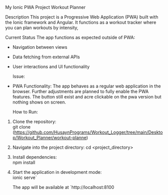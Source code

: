   My Ionic PWA Project
  Workout Planner

  Description
This project is a Progressive Web Application (PWA) built with the Ionic framework and Angular. 
It functions as a workout tracker where you can plan workouts by intensity, 

  Current Status
The app functions as expected outside of PWA:
- Navigation between views
- Data fetching from external APIs
- User interactions and UI functionality

  Issue:
- PWA Functionality: The app behaves as a regular web application in the browser. Further adjustments are planned to fully enable the PWA features. The button still exist and acre clickable on the pwa version but nothing shows on screen.
  
  How to Run:
1. Clone the repository:  
   git clone (https://github.com/HusaynPrograms/Workout_Logger/tree/main/Desktop/Workout_Planner/workout-planne)
   
2. Navigate into the project directory:
   cd <project_directory>
   
3. Install dependencies:  
   npm install
   
4. Start the application in development mode:  
   ionic serve`
   
   The app will be available at `http://localhost:8100
